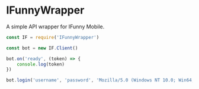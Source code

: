 # IFunnyWrapper

A simple API wrapper for IFunny Mobile.

```javascript
const IF = require('IFunnyWrapper')

const bot = new IF.Client()

bot.on('ready', (token) => {
    console.log(token)
})

bot.login('username', 'password', 'Mozilla/5.0 (Windows NT 10.0; Win64; x64) AppleWebKit/537.36 (KHTML, like Gecko) Chrome/75.0.3770.100 Safari/537.36')
```
